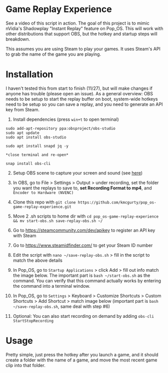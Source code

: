 # Game Replay Experience

See a video of this script in action. The goal of this project is to mimic nVidia's Shadowplay "Instant Replay" feature on Pop_OS. This will work with other distributions that support OBS, but the hotkey and startup steps will breakdown.



This assumes you are using Steam to play your games. It uses Steam's API to grab the name of the game you are playing.

# Installation

I haven't tested this from start to finish (11/27), but will make changes if anyone has trouble (please open an issue).
As a general overview: OBS needs to be setup to start the replay buffer on boot, system-wide hotkeys need to be setup so you can save a replay, and you need to generate an API key from Steam.

1. Install dependencies (press `win+t` to open terminal)

```
sudo add-apt-repository ppa:obsproject/obs-studio
sudo apt update
sudo apt install obs-studio

sudo apt install snapd jq -y

*close terminal and re-open*

snap install obs-cli
```

2. Setup OBS scene to capture your screen and sound (see [here](https://www.alphr.com/record-screen-obs/))

3. In OBS, go to File > Settings > Output > under recording, set the folder you want the replays to save to, **set Recording Format to mp4**, and `Encoder to Hardware (NVENC)`

4. Clone this repo with
`git clone https://github.com/kmcgurty/pop_os-game-replay-experience.git`

5. Move 2 .sh scripts to home dir with
`cd pop_os-game-replay-experience && mv start-obs.sh save-replay-obs.sh ~/`

6. Go to https://steamcommunity.com/dev/apikey to register an API key with Steam

7. Go to https://www.steamidfinder.com/ to get your Steam ID number

7. Edit the script with `nano ~/save-replay-obs.sh` > fill in the script to match the above details

6. In Pop_OS, go to `Startup Applications` > click Add > fill out info match the image below. The important part is `bash ~/start-obs.sh` as the command. You can verify that this command actually works by entering the command into a terminal window.

7. In Pop_OS, go to `Settings` > Keyboard > Customize Shortcuts > Custom Shortcuts > Add Shortcut > match image below (important part is `bash ~/save-replay-obs.sh`, same deal with step #6)

8. Optional: You can also start recording on demand by adding `obs-cli StartStopRecording`

# Usage

Pretty simple, just press the hotkey after you launch a game, and it should create a folder with the name of a game, and move the most recent game clip into that folder.